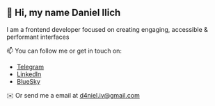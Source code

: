 ## 👋 Hi, my name Daniel Ilich

I am a frontend developer focused on creating engaging, accessible & performant interfaces

📫 You can follow me or get in touch on:
* [Telegram](https://t.me/ukqfhf)
* [LinkedIn](https://www.linkedin.com/in/daniel-ilich/)
* [BlueSky](https://bsky.app/profile/ukqfhf.bsky.social)

✉️ Or send me a email at d4niel.iv@gmail.com

<!--
**ukqfhf/ukqfhf** is a ✨ _special_ ✨ repository because its `README.md` (this file) appears on your GitHub profile.

Here are some ideas to get you started:

- 🔭 I’m currently working on ...
- 🌱 I’m currently learning ...
- 👯 I’m looking to collaborate on ...
- 🤔 I’m looking for help with ...
- 💬 Ask me about ...
- 📫 How to reach me: ...
- 😄 Pronouns: ...
- ⚡ Fun fact: ...
-->
